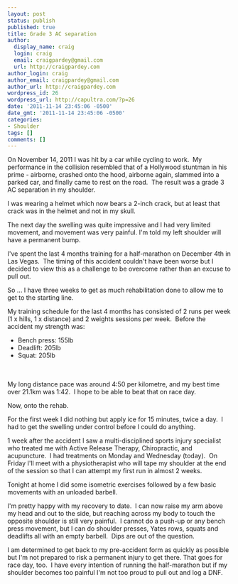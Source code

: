 ```yaml
---
layout: post
status: publish
published: true
title: Grade 3 AC separation
author:
  display_name: craig
  login: craig
  email: craigpardey@gmail.com
  url: http://craigpardey.com
author_login: craig
author_email: craigpardey@gmail.com
author_url: http://craigpardey.com
wordpress_id: 26
wordpress_url: http://capultra.com/?p=26
date: '2011-11-14 23:45:06 -0500'
date_gmt: '2011-11-14 23:45:06 -0500'
categories:
- Shoulder
tags: []
comments: []
---
```

<p>On November 14, 2011 I was hit by a car while cycling to work. &nbsp;My performance in the collision resembled that of a Hollywood stuntman in his prime - airborne, crashed onto the hood, airborne again, slammed into a parked car, and finally came to rest on the road. &nbsp;The result was a grade 3 AC separation in my shoulder.</p>
<p>I was wearing a helmet which now bears a 2-inch crack, but at least that crack was in the helmet and not in my skull.</p>
<p>The next day the swelling was quite impressive and I had very limited movement, and movement was very painful. I'm told my left shoulder will have a permanent bump.</p>
<p>I've spent the last 4 months training for a half-marathon on December 4th in Las Vegas. &nbsp;The timing of this accident couldn't have been worse but I decided to view this as a challenge to be overcome rather than an excuse to pull out.</p>
<p>So ... I have three weeks to get as much rehabilitation done to allow me to get to the starting line.</p>
<p>My training schedule for the last 4 months has consisted of 2 runs per week (1 x hills, 1 x distance) and 2 weights sessions per week. &nbsp;Before the accident my strength was:</p>
<ul>
<li>Bench press: 155lb</li>
<li>Deadlift: 205lb</li>
<li>Squat: 205lb</li><br />
</ul><br />
My long distance pace was around 4:50 per kilometre, and my best time over 21.1km was 1:42. &nbsp;I hope to be able to beat that on race day.</p>
<p>Now, onto the rehab.</p>
<p>For the first week I did nothing but apply ice for 15 minutes, twice a day. &nbsp;I had to get the swelling under control before I could do anything.</p>
<p>1 week after the accident I saw a multi-disciplined sports injury specialist who treated me with Active Release Therapy, Chiropractic, and acupuncture. &nbsp;I had treatments on Monday and Wednesday (today). &nbsp;On Friday I'll meet with a physiotherapist who will tape my shoulder at the end of the session so that I can attempt my first run in almost 2 weeks.</p>
<p>Tonight at home I did some isometric&nbsp;exercises&nbsp;followed by a few basic movements with an unloaded barbell.</p>
<p>I'm pretty happy with my recovery to date. &nbsp;I can now raise my arm above my head and out to the side, but reaching across my body to touch the opposite shoulder is still very painful. &nbsp;I cannot do a push-up or any bench press movement, but I can do shoulder presses, Yates rows, squats and deadlifts all with an empty barbell. &nbsp;Dips are out of the question.</p>
<p>I am determined to get back to my pre-accident form as quickly as possible but I'm not prepared to risk a permanent injury to get there. That goes for race day, too. &nbsp;I have every intention of running the half-marathon but if my shoulder becomes too painful I'm not too proud to pull out and log a DNF.</p>
